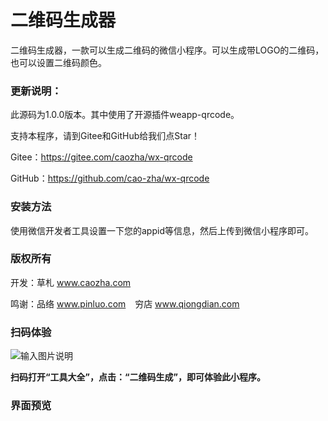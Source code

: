 ﻿# 二维码生成器

二维码生成器，一款可以生成二维码的微信小程序。可以生成带LOGO的二维码，也可以设置二维码颜色。

### 更新说明：

此源码为1.0.0版本。其中使用了开源插件weapp-qrcode。

支持本程序，请到Gitee和GitHub给我们点Star！

Gitee：https://gitee.com/caozha/wx-qrcode

GitHub：https://github.com/cao-zha/wx-qrcode

### 安装方法

使用微信开发者工具设置一下您的appid等信息，然后上传到微信小程序即可。

### 版权所有

开发：草札 www.caozha.com

鸣谢：品络 www.pinluo.com  &ensp;  穷店 www.qiongdian.com

### 扫码体验
![输入图片说明](https://images.gitee.com/uploads/images/2020/0505/115321_cf3cf19a_7397417.jpeg "工具大全")

 **扫码打开“工具大全”，点击：“二维码生成”，即可体验此小程序。** 

### 界面预览


